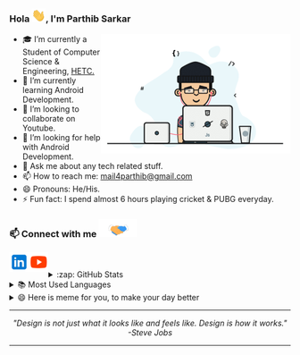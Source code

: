 ### Hola <img src="https://github.com/lucy2512/lucy2512/blob/main/Assets%20github/hi.gif" width="25px">, I'm Parthib Sarkar

<img align="right" alt="GIF"  width="340px" src="https://github.com/lucy2512/lucy2512/blob/main/Assets%20github/programmer.gif" /> 

- 🎓 I’m currently a Student of Computer Science & Engineering, <a href="https://www.hetc.ac.in/" target="_blank">HETC.</a>
- 🌱 I’m currently learning Android Development.
- 👯 I’m looking to collaborate on Youtube.
- 🤔 I’m looking for help with Android Development.
- 💬 Ask me about any tech related stuff.
- 📫 How to reach me: mail4parthib@gmail.com
- 😄 Pronouns: He/His.
- ⚡ Fun fact: I spend almost 6 hours playing cricket & PUBG everyday.
### 📫 Connect with me <img src="https://github.com/lucy2512/lucy2512/blob/main/Assets%20github/handshake.gif" height="32px"> 

   [<img align="left"  alt="Parthib | LinkedIn" width="35px" src="https://github.com/lucy2512/lucy2512/blob/main/Assets%20github/icons8-linkedin.svg"/> ][linkedin]
 [<img align="left" alt="Parthib | LinkedIn" width="35px" src="https://github.com/lucy2512/lucy2512/blob/main/Assets%20github/icons8-play-button.svg"/>][youtube]

[linkedin]:https://www.linkedin.com/in/parthib-sarkar-05855b1a1
[youtube]:https://youtu.be/R534mYeGj2o
</br>

<details>
  <summary>:zap: GitHub Stats</summary>

  <img   alt="Parthib's GitHub Stats" src="https://github-readme-stats.vercel.app/api?username=lucy2512&&show_icons=true&hide=stars&hide_border=true" />

</details>
<details>
  <summary>📚 Most Used Languages</summary>
  <img  alt="Parthib's GitHub Stats" src="https://github-readme-stats.vercel.app/api/top-langs/?username=lucy2512&theme=light&layout=compact&hide_border=true" />
</details>
<details>
  <summary>😄 Here is meme for you, to make your day better</summary>
   <a href="https://github.com/lucy2512"><img src="https://github.com/lucy2512/lucy2512/blob/main/Assets%20github/ezgif-7-bc5164347510.png" title="Meme" alt="Please refresh the page if the meme doesn't show up." height="350"></a>
</details>

--- 

<p align="center">
   <i>
     "Design is not just what it looks like and feels like. Design is how it works." <br>
                                                                             -Steve Jobs
  </i>
</p>       

---
<!--
- 🔭 I’m currently working on ...

### Spotify Playing 🎧

[<img src="https://now-playing-Lucy.vercel.app/api/spotify-playing" alt="Lucy Spotify Playing" width="350" />](https://open.spotify.com/album/6pUg9RDDoVyQQVJ48FkmXz)



